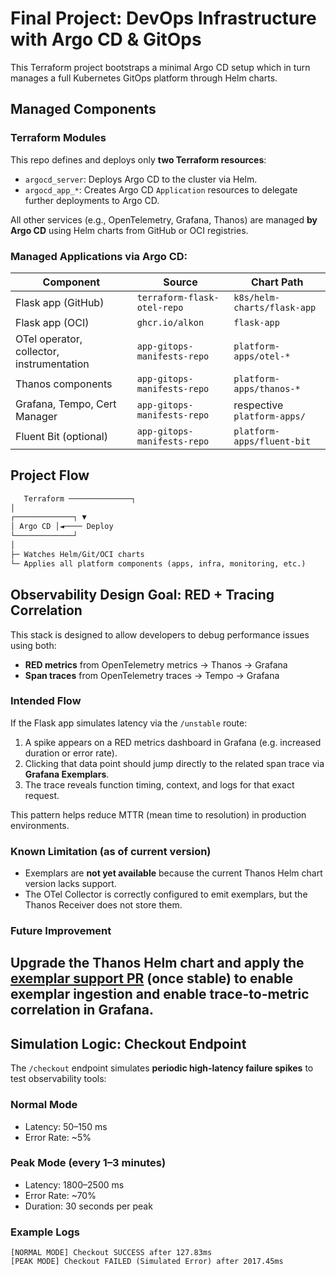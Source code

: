# Final Project: DevOps Infrastructure with Argo CD & GitOps

This Terraform project bootstraps a minimal Argo CD setup which in turn manages a full Kubernetes GitOps platform through Helm charts.

## Managed Components

### Terraform Modules
This repo defines and deploys only **two Terraform resources**:
- `argocd_server`: Deploys Argo CD to the cluster via Helm.
- `argocd_app_*`: Creates Argo CD `Application` resources to delegate further deployments to Argo CD.

All other services (e.g., OpenTelemetry, Grafana, Thanos) are managed **by Argo CD** using Helm charts from GitHub or OCI registries.

### Managed Applications via Argo CD:
| Component | Source | Chart Path |
|----------|--------|------------|
| Flask app (GitHub) | `terraform-flask-otel-repo` | `k8s/helm-charts/flask-app` |
| Flask app (OCI) | `ghcr.io/alkon` | `flask-app` |
| OTel operator, collector, instrumentation | `app-gitops-manifests-repo` | `platform-apps/otel-*` |
| Thanos components | `app-gitops-manifests-repo` | `platform-apps/thanos-*` |
| Grafana, Tempo, Cert Manager | `app-gitops-manifests-repo` | respective `platform-apps/` |
| Fluent Bit (optional) | `app-gitops-manifests-repo` | `platform-apps/fluent-bit` |

## Project Flow
```txt
   Terraform ──────────────┐
│
┌─────────────┐ ▼
│ Argo CD │◄──── Deploy
└─────────────┘
│
├─ Watches Helm/Git/OCI charts
└─ Applies all platform components (apps, infra, monitoring, etc.)
```

##  Observability Design Goal: RED + Tracing Correlation

This stack is designed to allow developers to debug performance issues using both:
- **RED metrics** from OpenTelemetry metrics → Thanos → Grafana
- **Span traces** from OpenTelemetry traces → Tempo → Grafana

### Intended Flow

If the Flask app simulates latency via the `/unstable` route:

1.  A spike appears on a RED metrics dashboard in Grafana (e.g. increased duration or error rate).
2.  Clicking that data point should jump directly to the related span trace via **Grafana Exemplars**.
3.  The trace reveals function timing, context, and logs for that exact request.

This pattern helps reduce MTTR (mean time to resolution) in production environments.

### Known Limitation (as of current version)

- Exemplars are **not yet available** because the current Thanos Helm chart version lacks support.
- The OTel Collector is correctly configured to emit exemplars, but the Thanos Receiver does not store them.

### Future Improvement

Upgrade the Thanos Helm chart and apply the [exemplar support PR](https://github.com/thanos-io/thanos/pull/6035) (once stable) to enable exemplar ingestion and enable trace-to-metric correlation in Grafana.
---

## Simulation Logic: Checkout Endpoint
The `/checkout` endpoint simulates **periodic high-latency failure spikes** to test observability tools:

### Normal Mode
- Latency: 50–150 ms
- Error Rate: ~5%

### Peak Mode (every 1–3 minutes)
- Latency: 1800–2500 ms
- Error Rate: ~70%
- Duration: 30 seconds per peak

### Example Logs
```log
[NORMAL MODE] Checkout SUCCESS after 127.83ms
[PEAK MODE] Checkout FAILED (Simulated Error) after 2017.45ms
```


